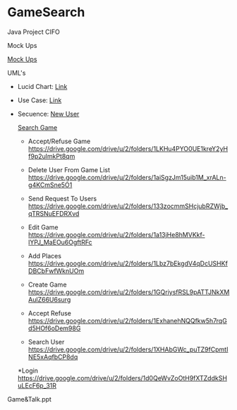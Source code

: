 # GameSearch
Java Project CIFO


Mock Ups

[Mock Ups](https://drive.google.com/drive/u/2/folders/1SiNAbKq6SXKUwT-XauCS0SuvEs7MmChp)

UML's
  
  - Lucid Chart:
  [Link](https://drive.google.com/drive/u/2/folders/1miCiVymYeS5FgTQ7lReGD1kOb7yyRdXw)
  
  - Use Case:
  [Link](https://drive.google.com/drive/u/2/folders/1xcYnR6dCaOm7lXe5Jugu1tlWSS6A2W0k)
  
  - Secuence:
    [New User](https://drive.google.com/drive/u/2/folders/1NRIf8aXSMIC-jR4qhnfDqUb8A6w1qSWP)
  
    [Search Game](https://drive.google.com/drive/u/2/folders/12y9eO-UrkEoDUzlOxZZuHtuM_ztYw7Gh)
    
    * Accept/Refuse Game
    https://drive.google.com/drive/u/2/folders/1LKHu4PYO0UE1kreY2yHf9p2ulmkPt8qm
    
    * Delete User From Game List
    https://drive.google.com/drive/u/2/folders/1aiSgzJm15uib1M_xrALn-g4KCmSne5O1
    
    * Send Request To Users
    https://drive.google.com/drive/u/2/folders/133zocmmSHcjubRZWjb_qTRSNuEFDRXvd
    
    * Edit Game
    https://drive.google.com/drive/u/2/folders/1a13jHe8hMVKkf-lYPJ_MaEOu6OgftRFc
    
    * Add Places
    https://drive.google.com/drive/u/2/folders/1Lbz7bEkgdV4qDcUSHKfDBCbFwfWknUOm
    
    * Create Game
    https://drive.google.com/drive/u/2/folders/1GQriysfRSL9pATTJNkXMAulZ66U6surg
    
    * Accept Refuse
    https://drive.google.com/drive/u/2/folders/1ExhanehNQQfkw5h7rqGd5HOf6oDem98G
    
    * Search User
    https://drive.google.com/drive/u/2/folders/1XHAbGWc_puTZ9fCpmtINE5xAqfbCP8dq
    
    *Login
    https://drive.google.com/drive/u/2/folders/1d0QeWvZoOtH9fXTZddkSHuLEcF6p_31R
    
 Game&Talk.ppt
 
 
    
 

